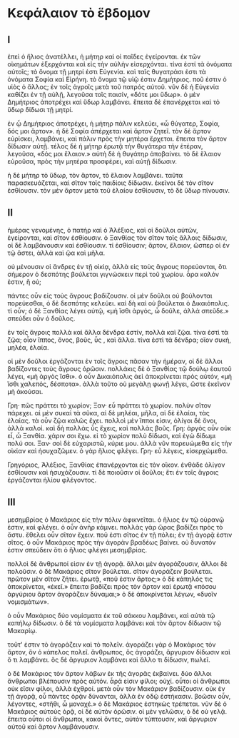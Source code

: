 # Κεφάλαιον τὸ ἕβδομον

## I

ἐπεὶ ὁ ἥλιος ἀνατέλλει, ἡ μήτηρ καὶ οἱ παῖδες ἐγείρονται. ἐκ τῶν οἰκημάτων ἐξερχόνται καὶ εἰς τὴν αὐλὴν εἰσερχόνται. τίνα ἐστί τὰ ὀνόματα αὐτοῖς; τὸ ὄνομα τῇ μητρί ἐστι Εὐγενία. καὶ ταῖς θυγατράσι ἐστι τὰ ὀνόματα Σοφία καὶ Εἰρήνη. τὸ ὄνομα τῷ υἱῷ ἐστιν Δημήτριος. ποῦ ἐστιν ὁ υἱὸς ὁ ἄλλος; ἐν τοῖς ἀγροῖς μετὰ τοῦ πατρός αὐτοῦ.
νῦν δὲ ἡ Εὐγενία καθίζει ἐν τῇ αὐλῇ, λεγοῦσα τοῖς παισίν, «δότε μοι ὕδωρ». ὁ μὲν Δημήτριος ἀποτρέχει καὶ ὕδωρ λαμβάνει. ἔπειτα δὲ ἐπανέρχεται καὶ τὸ ὕδωρ δίδωσι τῇ μητρί.

ἐν ᾧ Δημήτριος ἀποτρέχει, ἡ μήτηρ πάλιν κελεύει, «ὦ θύγατερ, Σοφία, δός μοι ἄρτον». ἡ δὲ Σοφία ἀπέρχεται καὶ ἄρτον ζητεῖ. τὸν δὲ ἄρτον εὑρίσκει, λαμβάνει, καὶ πάλιν πρὸς τὴν μητέρα ἔρχεται. ἔπειτα τὸν ἄρτον δίδωσιν αὐτῇ.
τέλος δὲ ἡ μήτηρ ἐρωτᾷ τὴν θυγάτερα τὴν ἑτέραν, λεγοῦσα, «δός μοι ἔλαιον.» αὑτὴ δὲ ἡ θυγάτηρ ἀποβαίνει. τὸ δὲ ἔλαιον εὑροῦσα, πρὸς τὴν μητέρα προσφέρει, καὶ αὐτῇ δίδωσιν.

ἡ δὲ μήτηρ τὸ ὕδωρ, τὸν ἄρτον, τὸ ἔλαιον λαμβάνει. ταῦτα παρασκευάζεται, καὶ σῖτον τοῖς παιδίοις δίδωσιν. ἐκεῖνοι δὲ τὸν σῖτον ἐσθίουσιν. τὸν μὲν ἄρτον μετὰ τοῦ ἐλαίου ἐσθίουσιν, τὸ δὲ ὕδωρ πίνουσιν.

## II

ἡμέρας γενομένης, ὁ πατήρ καὶ ὁ Ἀλέξιος, καὶ οἱ δοῦλοι αὐτῶν, ἐγείρονται, καὶ σῖτον ἐσθίουσιν. ὁ Ξανθίας τὸν σῖτον τοῖς ἄλλοις δίδωσιν, οἱ δὲ λαμβάνουσιν καὶ ἐσθίουσιν. τί ἐσθίουσιν; ἄρτον, ἔλαιον, ὥσπερ οἱ ἐν τῷ ἄστει, ἀλλὰ καὶ ᾤα καὶ μῆλα.

οὐ μένουσιν οἱ ἄνδρες ἐν τῇ οἰκίᾳ, ἀλλὰ εἰς τοὺς ἄγρους πορεύονται, ὅτι σήμερον ὁ δεσπότης βούλεται γιγνώσκειν περὶ τοῦ χωρίου. ἆρα καλόν ἐστιν, ἢ οὐ;

πάντες οὖν εἰς τοὺς ἄγρους βαδίζουσιν. οἱ μὲν δοῦλοι οὐ βούλονται πορεύεσθαι, ὁ δὲ δεσπότης κελεύει. καὶ δὴ καὶ οὐ βούλεται ὁ Δικαιόπολις. τὶ οὖν; ὁ δὲ Ξανθίας λέγει αὐτῷ, «μὴ ἴσθι ἀργός, ὦ δοῦλε, ἀλλὰ σπεῦδε.» σπεύδει οὖν ὁ δοῦλος.

ἐν τοῖς ἄγροις πολλὰ καὶ ἄλλα δένδρα ἐστίν, πολλὰ καὶ ζῷα. τίνα ἐστὶ τὰ ζῷα; οἷον ἵππος, ὄνος, βοῦς, ὗς , καὶ ἄλλα. τίνα ἐστὶ τὰ δένδρα; οἵον συκὴ, μηλέα, ἐλαία.

οἱ μὲν δοῦλοι ἐργάζονται ἐν τοῖς ἄγροις πᾶσαν τὴν ἡμέραν, οἱ δὲ ἄλλοι βαδίζοντες τοὺς ἄγρους ὁρῶσιν. πολλάκις δὲ ὁ Ξανθίας τῷ δούλῳ ἑαυτοῦ λέγει, «μὴ ἀργὸς ἴσθι». ὁ οὖν Δικαιόπολις ἀεὶ ἀποκρίνεται πρὸς αὐτόν, «μὴ ἴσθι χαλεπός, δέσποτα». ἀλλὰ τοῦτο οὐ μεγὰλῃ φωνῇ λέγει, ὥστε ἐκεῖνον μὴ ἀκούσαι.

Γρη· πῶς πράττει τὸ χωρίον;
Ξαν· εὖ πράττει τὸ χωρίον. πολὺν σῖτον πάρεχει. αἱ μὲν συκαὶ τὰ σῦκα, αἱ δὲ μηλέαι, μῆλα, αἱ δὲ ἐλαίαι, τὰς ἐλαίας. τὰ οὖν ζῷα καλῶς ἔχει. πολλοὶ μὲν ἵπποι εἰσιν, ὀλίγοι δὲ ὄνοι, ἀλλὰ καλοί. καὶ δὴ πολλὰς ὗς ἔχεις, καὶ πολλὰς βοῦς.
Γρη: ἀργὸς οὖν οὐκ εἶ, ὦ Ξανθία. χάριν σοι ἔχω. εἰ τὸ χωρίον πολὺ δίδωσι, καὶ ἐγὼ δίδωμι πολύ σοι.
Ξαν· σοὶ δὲ εὐχαριστῶ, κύριε μου. ἀλλὰ νῦν πορευώμεθα εἰς τὴν οἰκίαν καὶ ἡσυχαζῶμεν. ὁ γὰρ ἥλιος φλέγει.
Γρη· εὖ λέγεις, εἰσερχώμεθα.

Γρηγόριος, Ἀλέξιος, Ξανθίας ἐπανέρχονται εἰς τὸν οἴκον. ἐνθάδε ὀλίγον ἐσθίουσιν καὶ ἡσυχάζουσιν. τί δὲ ποιοῦσιν οἱ δοῦλοι; ἔτι ἐν τοῖς ἄγροις ἐργάζονται ἡλίου φλέγοντος.

## III

μεσημβρίας ὁ Μακάριος εἰς τὴν πόλιν ἀφικνεῖται. ὁ ἥλιος ἐν τῷ οὐρανῷ ἐστιν, καὶ φλέγει. ὁ οὖν ἀνὴρ κάμνει. πολλὰς γὰρ ὥρας βαδίζει πρὸς τὸ ἄστυ. ἔθελει οὖν σῖτον ἔχειν. ποῦ ἐστι σῖτος ἐν τῇ πόλει; ἐν τῇ ἀγορᾷ ἐστιν σῖτος. ὁ οὖν Μακάριος πρὸς τὴν ἀγορὰν βραδέως βαίνει. οὐ δυνατόν ἐστιν σπεύδειν ὅτι ὁ ἥλιος φλέγει μεσημβρίας.

πολλοὶ δὲ ἄνθρωποί εἰσιν ἐν τῇ ἀγορᾷ. ἄλλοι μὲν ἀγοράζουσιν, ἄλλοι δὲ πολοῦσιν. ὁ δὲ Μακάριος σῖτον βούλεται. σῖτον ἀγοράζειν βούλεται. πρῶτον μὲν σῖτον ζήτει. ἐρωτᾷ, «ποῦ ἐστιν ἄρτος;» ὁ δὲ κάπηλός τις ἀποκρίνεται, «ἐκεῖ.» ἔπειτα βαδίζει πρὸς τὸν ἄρτον καὶ ἐρωτᾷ «πόσου ἀργύριου ἄρτον ἀγοράζειν δύναμαι;» ὁ δὲ ἀποκρίνεται λέγων, «δυοῖν νομισμάτων».

ὁ οὖν Μακάριος δύο νομίσματα ἐκ τοῦ σάκκου λαμβάνει, καὶ αὐτὰ τῷ καπήλῳ δίδωσιν. ὁ δὲ τὰ νομίσματα λαμβάνει καὶ τὸν ἄρτον δίδωσιν τῷ Μακαρίῳ.

τοῦτ' ἐστιν τὸ ἀγοράζειν καὶ τὸ πολεῖν. ἀγοράζει γὰρ ὁ Μακάριος τὸν ἄρτον, ὃν ὁ κάπελος πολεῖ. ἄνθρωπος, ὅς ἀγοράζει, ἄργυριον δίδωσιν καὶ ὅ τι λαμβάνει. ὃς δὲ ἄργυριον λαμβάνει καὶ ἄλλο τι δίδωσιν, πωλεῖ.

ὁ δὲ Μακάριος τὸν ἄρτον λάβων ἐκ τῆς ἀγορᾶς ἐκβαίνει. δύο ἄλλοι ἄνθρωποι βλέπουσιν πρὸς αὐτόν. ἆρά εἰσιν φίλοι; οὐχί. οὗτοι οἱ ἄνθρωποι οὐκ εἴσιν φίλοι, ἀλλὰ ἐχθροί. μετὰ οὖν τὸν Μακάριον βαδίζουσιν. οὐκ ἐν τῇ ἀγορᾷ, οὗ πάντες ὁρᾷν δύνανται, ἀλλὰ ἐν ὁδῷ ἑστήκασιν. βοῶσιν οὖν, λέγοντες, «στῆθι, ὦ μοναχέ.» ὁ δὲ Μακάριος ἑστηκὼς τρέπεται. νῦν δὲ ὁ Μακάριος αὐτοὺς ὁρᾷ, οἱ δὲ αὐτὸν ὁρῶσιν. οἱ μὲν γελῶσιν, ὁ δὲ οὐ γελᾷ. ἔπειτα οὗτοι οἱ ἄνθρωποι, κακοὶ ὄντες, αὐτὸν τύπτουσιν, καὶ ἄργυριον αὐτοῦ καὶ ἄρτον λαμβάνουσιν.
